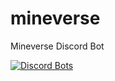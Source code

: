 # mineverse
Mineverse Discord Bot

[![Discord Bots](https://discordbots.org/api/widget/535174541958184971.svg)](https://discordbots.org/bot/535174541958184971)
